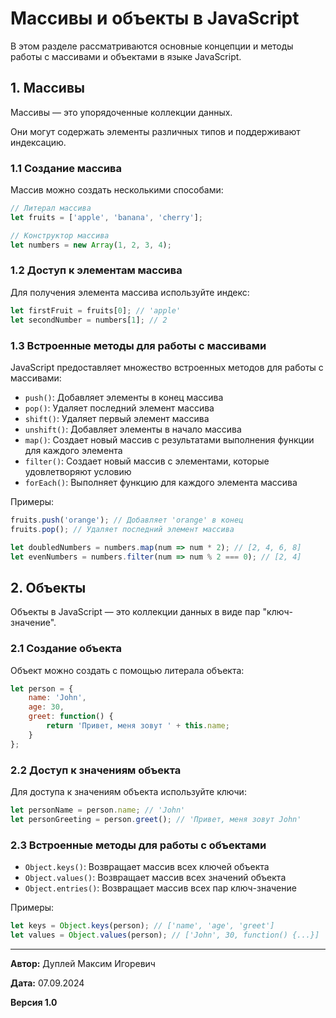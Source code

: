 # Массивы и объекты в JavaScript

В этом разделе рассматриваются основные концепции и методы работы с массивами и объектами в языке JavaScript.

## 1. Массивы

Массивы — это упорядоченные коллекции данных.

Они могут содержать элементы различных типов и поддерживают индексацию.

### 1.1 Создание массива

Массив можно создать несколькими способами:

```javascript
// Литерал массива
let fruits = ['apple', 'banana', 'cherry'];

// Конструктор массива
let numbers = new Array(1, 2, 3, 4);
```

### 1.2 Доступ к элементам массива

Для получения элемента массива используйте индекс:

```javascript
let firstFruit = fruits[0]; // 'apple'
let secondNumber = numbers[1]; // 2
```

### 1.3 Встроенные методы для работы с массивами

JavaScript предоставляет множество встроенных методов для работы с массивами:

- `push()`: Добавляет элементы в конец массива
- `pop()`: Удаляет последний элемент массива
- `shift()`: Удаляет первый элемент массива
- `unshift()`: Добавляет элементы в начало массива
- `map()`: Создает новый массив с результатами выполнения функции для каждого элемента
- `filter()`: Создает новый массив с элементами, которые удовлетворяют условию
- `forEach()`: Выполняет функцию для каждого элемента массива

Примеры:

```javascript
fruits.push('orange'); // Добавляет 'orange' в конец
fruits.pop(); // Удаляет последний элемент массива

let doubledNumbers = numbers.map(num => num * 2); // [2, 4, 6, 8]
let evenNumbers = numbers.filter(num => num % 2 === 0); // [2, 4]
```

## 2. Объекты

Объекты в JavaScript — это коллекции данных в виде пар "ключ-значение".

### 2.1 Создание объекта

Объект можно создать с помощью литерала объекта:

```javascript
let person = {
    name: 'John',
    age: 30,
    greet: function() {
        return 'Привет, меня зовут ' + this.name;
    }
};
```

### 2.2 Доступ к значениям объекта

Для доступа к значениям объекта используйте ключи:

```javascript
let personName = person.name; // 'John'
let personGreeting = person.greet(); // 'Привет, меня зовут John'
```

### 2.3 Встроенные методы для работы с объектами

- `Object.keys()`: Возвращает массив всех ключей объекта
- `Object.values()`: Возвращает массив всех значений объекта
- `Object.entries()`: Возвращает массив всех пар ключ-значение

Примеры:

```javascript
let keys = Object.keys(person); // ['name', 'age', 'greet']
let values = Object.values(person); // ['John', 30, function() {...}]
```

---

**Автор:** Дуплей Максим Игоревич

**Дата:** 07.09.2024

**Версия 1.0**
